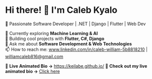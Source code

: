 # Hi there! 👋 I'm Caleb Kyalo
🚀 Passionate Software Developer | .NET | Django | Flutter | Web Dev

🌱 Currently exploring **Machine Learning & AI**  
🔭 Building cool projects with **Flutter, C#, Django**  
💬 Ask me about **Software Development & Web Technologies**  
📫 How to reach me: www.linkedin.com/in/caleb-william-5b8818210
 | williamcaleb816@gmail.com

🔗 **Live Animated Bio →** https://keilabe.github.io/
🚀 **Check out my live animated bio →** [Click here](https://your-username.github.io/github-bio-animation/)

